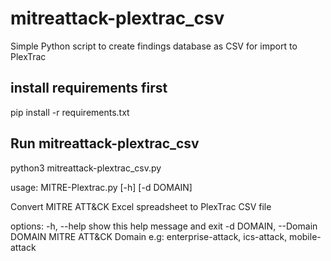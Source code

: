# mitreattack-plextrac_csv
Simple Python script to create findings database as CSV for import to PlexTrac

## install requirements first
pip install -r requirements.txt

## Run mitreattack-plextrac_csv
python3 mitreattack-plextrac_csv.py 

usage: MITRE-Plextrac.py [-h] [-d DOMAIN]

Convert MITRE ATT&CK Excel spreadsheet to PlexTrac CSV file

options:
  -h, --help            show this help message and exit
  -d DOMAIN, --Domain DOMAIN
                        MITRE ATT&CK Domain e.g: enterprise-attack, ics-attack, mobile-attack
